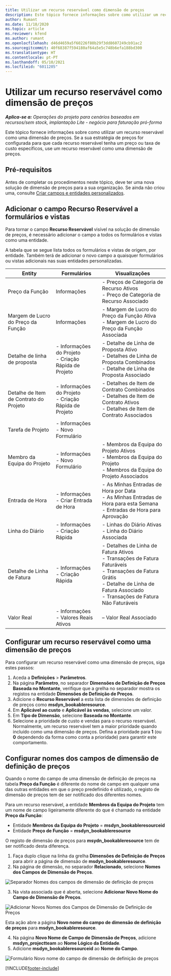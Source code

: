 ```yaml
---
title: Utilizar um recurso reservável como dimensão de preços
description: Este tópico fornece informações sobre como utilizar um recurso reservável como uma dimensão de preços.
author: Rumant
ms.date: 11/18/2020
ms.topic: article
ms.reviewer: kfend
ms.author: rumant
ms.openlocfilehash: d46d4659a5f60226f80b29f3dd8607249cb91ac2
ms.sourcegitcommit: 40f68387f594180af64a5e5c748b6efa188bd300
ms.translationtype: HT
ms.contentlocale: pt-PT
ms.lasthandoff: 05/10/2021
ms.locfileid: "6011205"
---
```

# <a name="use-a-bookable-resource-as-a-pricing-dimension"></a>Utilizar um recurso reservável como dimensão de preços

 _**Aplica-se a:** Operações do projeto para cenários baseados em recursos/sem stock, implantação Lite - negócio para faturação pró-forma_ 

Este tópico fornece informações sobre como utilizar um recurso reservável como uma dimensão de preços. Se a sua estratégia de preços for configurada para que cada recurso reservável tenha um preço ou taxa de custo específicos, use um recurso reservável como uma dimensão de preços.

## <a name="prerequisites"></a>Pré-requisitos
Antes de completar os procedimentos neste tópico, deve ter uma nova solução de dimensão de preços para a sua organização. Se ainda não criou uma, consulte [Criar campos e entidades personalizados](../pricing-costing/create-custom-fields-entities-pricing-dimensions.md).

## <a name="add-the-bookable-resource-field-to-forms-and-views"></a>Adicionar o campo Recurso Reservável a formulários e vistas
Para tornar o campo **Recurso Reservável** visível na solução de dimensão de preços, é necessário adicionar o campo a todos os formulários e vistas como uma entidade.

A tabela que se segue lista todos os formulários e vistas de origem, por entidade. Também terá de adicionar o novo campo a quaisquer formulários ou vistas adicionais nas suas entidades personalizadas.

|   Entity        | Formulários   |Visualizações        |
| ------------------------------|---------------------------------|----------------------------------|
|  Preço da Função| Informações | - Preços de Categoria de Recurso Ativos<br> - Preço de Categoria de Recurso Associado |
|  Margem de Lucro do Preço da Função| Informações| - Margem de Lucro do Preço da Função Ativa<br>- Margem de Lucro do Preço da Função Associada |
|  Detalhe de linha de proposta| - Informações do Projeto<br>- Criação Rápida de Projeto| - Detalhe de Linha de Proposta Ativo<br>- Detalhes de Linha de Proposta Combinados<br>- Detalhe de Linha de Proposta Associado |
|  Detalhe de Item de Contrato do Projeto| - Informações do Projeto<br>- Criação Rápida de Projeto| - Detalhes de Item de Contrato Combinados<br>- Detalhes de Item de Contrato Ativos<br>- Detalhes de Item de Contrato Associados |
|  Tarefa de Projeto| - Informações<br>- Novo Formulário| &nbsp; |
|  Membro da Equipa do Projeto| - Informações<br>- Novo Formulário| - Membros da Equipa do Projeto Ativos<br>- Membros da Equipa do Projeto<br>- Membros da Equipa do Projeto Associados |
|  Entrada de Hora| - Informações<br>- Criar Entrada de Hora| - As Minhas Entradas de Hora por Data<br>- As Minhas Entradas de Hora para esta Semana<br>- Entradas de Hora para Aprovação|
|  Linha do Diário| - Informações<br>- Criação Rápida| - Linhas do Diário Ativas<br>- Linha do Diário Associada |
|  Detalhe de Linha de Fatura| - Informações<br>- Criação Rápida| - Detalhes de Linha de Fatura Ativos<br>- Transações de Fatura Faturáveis<br>- Transações de Fatura Grátis<br>- Detalhe de Linha de Fatura Associado <br>- Transações de Fatura Não Faturáveis|
|  Valor Real| - Informações<br>- Valores Reais Ativos| – Valor Real Associado |

## <a name="set-up-a-bookable-resource-as-a-pricing-dimension"></a>Configurar um recurso reservável como uma dimensão de preços
Para configurar um recurso reservável como uma dimensão de preços, siga estes passos:

1. Aceda a **Definições** > **Parâmetros**. 
2. Na página **Parâmetro**, no separador **Dimensões de Definição de Preços Baseada no Montante**, verifique que a grelha no separador mostra os registos na entidade **Dimensões de Definição de Preços**. 
2. Adicione o **Recurso Reservável** a esta lista de dimensões de definição de preços como **msdyn_bookableresource**. 
3. Em **Aplicável ao custo** e **Aplicável às vendas**, selecione um valor.
4. Em **Tipo de Dimensão**, selecione **Baseada no Montante**. 
5. Selecione a prioridade de custo e vendas para o recurso reservável. Normalmente, um recurso reservável tem a maior prioridade quando incluído como uma dimensão de preços. Defina a prioridade para **1** (ou **0** dependendo da forma como conta a prioridade) para garantir este comportamento.

## <a name="set-up-pricing-dimension-field-names"></a>Configurar nomes dos campos de dimensão de definição de preços

Quando o nome do campo de uma dimensão de definição de preços na tabela **Preço da Função** é diferente do nome de campo em qualquer uma das outras entidades em que o preço predefinido é utilizado, o registo de dimensão de preços tem de ser notificado dos diferentes nomes.  

Para um recurso reservável, a entidade **Membros da Equipa do Projeto** tem um nome de campo ligeiramente diferente do que é chamado na entidade **Preço da Função**: 

 - Entidade **Membros da Equipa do Projeto** = **msdyn_bookableresourceid**
 - Entidade **Preço de Função** = **msdyn_bookableresource**

O registo de dimensão de preços para **msydn_bookableresource** tem de ser notificado desta diferença.

1. Faça duplo clique na linha da grelha **Dimensões de Definição de Preços** para abrir a página de dimensão de **msdyn_bookableresource**.
2. Na página de dimensão, no separador **Relacionado**, selecione **Nomes dos Campos de Dimensão de Preços**.

  ![Separador Nomes dos campos de dimensão de definição de preços](media/PD-fieldname.png)

3. Na vista associada que é aberta, selecione **Adicionar Novo Nome do Campo de Dimensão de Preços**.

  ![Adicionar Novos Nomes dos Campos de Dimensão de Definição de Preços](media/Add-NewPD-fieldname.png)

  Esta ação abre a página **Novo nome do campo de dimensão de definição de preços** para **msdyn_bookableresource**. 

4. Na página **Novo Nome de Campo de Dimensão de Preços**, adicione **msdyn_projectteam** ao **Nome Lógico da Entidade**.
5. Adicione **msdyn_bookableresourceid** ao **Nome do Campo**.

 ![Formulário Novo nome do campo de dimensão de definição de preços](media/PD-fieldname-Added.png)


[!INCLUDE[footer-include](../includes/footer-banner.md)]